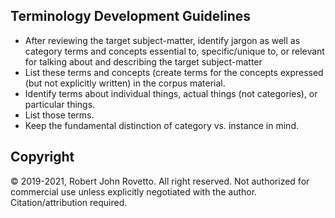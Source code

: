 ## Terminology Development Guidelines

- After reviewing the target subject-matter, identify jargon as well as category terms and concepts essential to, specific/unique to, or relevant for talking about and describing the target subject-matter
- List these terms and concepts (create terms for the concepts expressed (but not explicitly written) in the corpus material.
- Identify terms about individual things, actual things (not categories), or particular things. 
- List those terms. 
- Keep the fundamental distinction of category vs. instance in mind. 

## Copyright
© 2019-2021, Robert John Rovetto. All right reserved.
Not authorized for commercial use unless explicitly negotiated with the author. Citation/attribution required.
